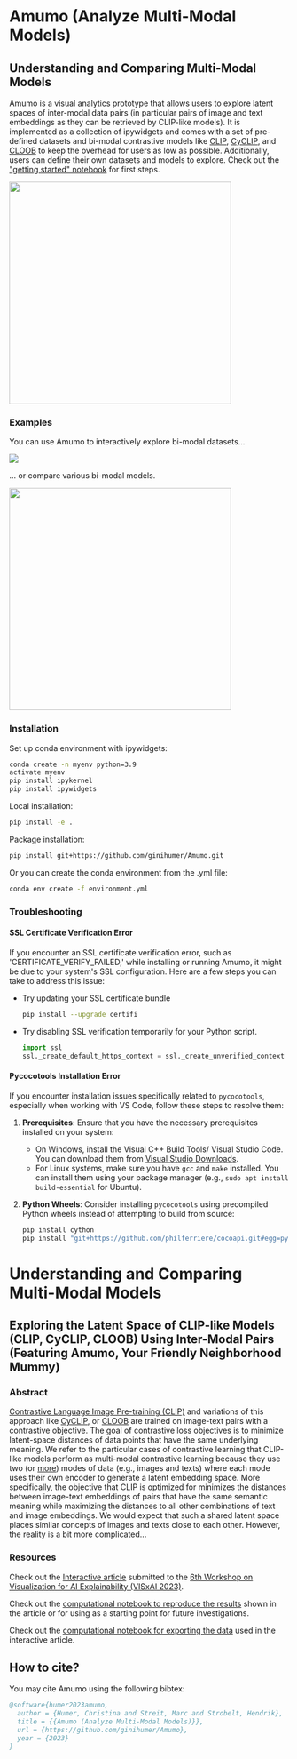 # Amumo (Analyze Multi-Modal Models)
## Understanding and Comparing Multi-Modal Models
Amumo is a visual analytics prototype that allows users to explore latent spaces of inter-modal data pairs (in particular pairs of image and text embeddings as they can be retrieved by CLIP-like models).
It is implemented as a collection of ipywidgets and comes with a set of pre-defined datasets and bi-modal contrastive models like [CLIP](https://proceedings.mlr.press/v139/radford21a.html), [CyCLIP](https://proceedings.neurips.cc/paper_files/paper/2022/file/2cd36d327f33d47b372d4711edd08de0-Paper-Conference.pdf), and [CLOOB](https://proceedings.neurips.cc/paper_files/paper/2022/file/8078e76f913e31b8467e85b4c0f0d22b-Paper-Conference.pdf) to keep the overhead for users as low as possible. Additionally, users can define their own datasets and models to explore. Check out the ["getting started" notebook](https://github.com/ginihumer/Amumo/blob/main/notebooks/getting_started.ipynb) for first steps.

<img src="https://github-production-user-asset-6210df.s3.amazonaws.com/45741696/255124758-3a7b6c57-9c1d-4044-b54d-684711622de8.jpg" height="400"/>

### Examples
You can use Amumo to interactively explore bi-modal datasets...

<img src="https://github.com/ginihumer/Amumo/assets/45741696/d5bcf266-7e1a-4fd7-af09-2bbc0a5ab2ed"/>

... or compare various bi-modal models.

<img src="https://github.com/ginihumer/Amumo/assets/45741696/55681796-5124-4af9-b317-353f40b49605" height="400"/>


### Installation
Set up conda environment with ipywidgets:

```bash
conda create -n myenv python=3.9
activate myenv
pip install ipykernel
pip install ipywidgets
```

Local installation:
```bash
pip install -e .
```

Package installation:
```bash
pip install git+https://github.com/ginihumer/Amumo.git
```

Or you can create the conda environment from the .yml file:
```bash
conda env create -f environment.yml
```

### Troubleshooting

#### SSL Certificate Verification Error
If you encounter an SSL certificate verification error, such as 'CERTIFICATE_VERIFY_FAILED,' while installing or running Amumo, it might be due to your system's SSL configuration. Here are a few steps you can take to address this issue: 
- Try updating your SSL certificate bundle
  ```bash
  pip install --upgrade certifi
  ```
- Try disabling SSL verification temporarily for your Python script.
  ```python
  import ssl
  ssl._create_default_https_context = ssl._create_unverified_context
  ```
  
#### Pycocotools Installation Error
If you encounter installation issues specifically related to `pycocotools`, especially when working with VS Code, follow these steps to resolve them:
1. **Prerequisites**: Ensure that you have the necessary prerequisites installed on your system:
   - On Windows, install the Visual C++ Build Tools/ Visual Studio Code. You can download them from [Visual Studio Downloads](https://visualstudio.microsoft.com/downloads/).
   - For Linux systems, make sure you have `gcc` and `make` installed. You can install them using your package manager (e.g., `sudo apt install build-essential` for Ubuntu).

2. **Python Wheels**: Consider installing `pycocotools` using precompiled Python wheels instead of attempting to build from source:
   ```bash
   pip install cython
   pip install "git+https://github.com/philferriere/cocoapi.git#egg=pycocotools&subdirectory=PythonAPI"

# Understanding and Comparing Multi-Modal Models
## Exploring the Latent Space of CLIP-like Models (CLIP, CyCLIP, CLOOB) Using Inter-Modal Pairs (Featuring Amumo, Your Friendly Neighborhood Mummy)

### Abstract
[Contrastive Language Image Pre-training (CLIP)](https://proceedings.mlr.press/v139/radford21a.html) and variations of this approach like [CyCLIP](https://proceedings.neurips.cc/paper_files/paper/2022/file/2cd36d327f33d47b372d4711edd08de0-Paper-Conference.pdf), or [CLOOB](https://proceedings.neurips.cc/paper_files/paper/2022/file/8078e76f913e31b8467e85b4c0f0d22b-Paper-Conference.pdf) are trained on image-text pairs with a contrastive objective. The goal of contrastive loss objectives is to minimize latent-space distances of data points that have the same underlying meaning. We refer to the particular cases of contrastive learning that CLIP-like models perform as multi-modal contrastive learning because they use two (or [more](https://arxiv.org/pdf/2305.05665.pdf)) modes of data (e.g., images and texts) where each mode uses their own encoder to generate a latent embedding space. More specifically, the objective that CLIP is optimized for minimizes the distances between image-text embeddings of pairs that have the same semantic meaning while maximizing the distances to all other combinations of text and image embeddings.
We would expect that such a shared latent space places similar concepts of images and texts close to each other. However, the reality is a bit more complicated...

### Resources
Check out the [Interactive article](https://jku-vds-lab.at/amumo) submitted to the [6th Workshop on Visualization for AI Explainability (VISxAI 2023)](https://visxai.io/).

Check out the [computational notebook to reproduce the results](https://github.com/ginihumer/Amumo/blob/main/notebooks/clip_article.ipynb) shown in the article or for using as a starting point for future investigations.

Check out the [computational notebook for exporting the data](https://github.com/ginihumer/Amumo/blob/main/notebooks/export_data.ipynb) used in the interactive article.


## How to cite?

You may cite Amumo using the following bibtex:

```bibtex
@software{humer2023amumo,
  author = {Humer, Christina and Streit, Marc and Strobelt, Hendrik},
  title = {{Amumo (Analyze Multi-Modal Models)}},
  url = {https://github.com/ginihumer/Amumo},
  year = {2023}
}
```